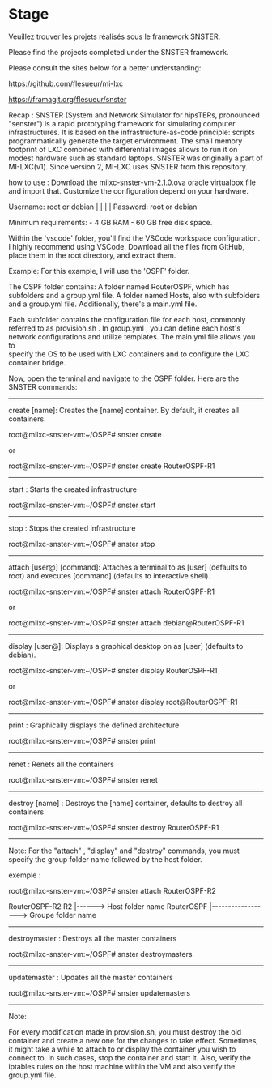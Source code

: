 # Stage
 Veuillez trouver les projets réalisés sous le framework SNSTER. 
 
 Please find the projects completed under the SNSTER framework.

 Please consult the sites below for a better understanding:
 
   https://github.com/flesueur/mi-lxc
  
   https://framagit.org/flesueur/snster

 Recap : 
  SNSTER (System and Network Simulator for hipsTERs, pronounced "senster") is a rapid prototyping framework for simulating computer infrastructures. It is based on the infrastructure-as-code principle: scripts programmatically         generate the target environment. The small memory footprint of LXC combined with differential images allows to run it on modest hardware such as standard laptops. SNSTER was originally a part of MI-LXC(v1). Since version 2, MI-LXC   uses SNSTER from this repository.

 how to use : 
   Download the milxc-snster-vm-2.1.0.ova oracle virtualbox file and import that.
   Customize the configuration depend on your hardware.
   
   Username: root or debian
              |         |
              |         |
   Password: root or debian
   
  Minimum requirements:
    - 4 GB RAM 
    - 60 GB free disk space.

  Within the 'vscode' folder, you'll find the VSCode workspace configuration. I highly recommend using VSCode. Download all the files from GitHub, place them in the root directory, and extract them.

  Example:
  For this example, I will use the 'OSPF' folder.

  The OSPF folder contains:
   A folder named RouterOSPF, which has subfolders and a group.yml file.
   A folder named Hosts, also with subfolders and a group.yml file.
   Additionally, there's a main.yml file.

 Each subfolder contains the configuration file for each host, commonly referred to as provision.sh . In group.yml , you can define each host's network configurations and utilize templates. The main.yml file allows you to    
 specify the OS to be used with LXC containers and to configure the LXC container bridge.

  Now, open the terminal and navigate to the OSPF folder. Here are the SNSTER commands:

  ------------------------------------------------------------------------------------------------------------------------------------------------
  
  create [name]: Creates the [name] container. By default, it creates all containers.

  root@milxc-snster-vm:~/OSPF# snster create

  or 

  root@milxc-snster-vm:~/OSPF# snster create RouterOSPF-R1
  
 ------------------------------------------------------------------------------------------------------------------------------------------------
 
  start :	Starts the created infrastructure
 
  root@milxc-snster-vm:~/OSPF# snster start
  
  ------------------------------------------------------------------------------------------------------------------------------------------------
  
  stop :	Stops the created infrastructure
 
  root@milxc-snster-vm:~/OSPF#  snster stop

  ------------------------------------------------------------------------------------------------------------------------------------------------
  
  attach [user@]<name> [command]: Attaches a terminal to <name> as [user] (defaults to root) and executes [command] (defaults to interactive shell).
 
  root@milxc-snster-vm:~/OSPF# snster attach  RouterOSPF-R1
 
  or 
 
  root@milxc-snster-vm:~/OSPF# snster attach debian@RouterOSPF-R1
 
 ------------------------------------------------------------------------------------------------------------------------------------------------
 
  display [user@]<name>: Displays a graphical desktop on <name> as [user] (defaults to debian).
 
  root@milxc-snster-vm:~/OSPF# snster display RouterOSPF-R1
 
  or
  
  root@milxc-snster-vm:~/OSPF# snster display root@RouterOSPF-R1
  
  ------------------------------------------------------------------------------------------------------------------------------------------------
  
  print :	Graphically displays the defined architecture
 
  root@milxc-snster-vm:~/OSPF# snster print 

 ------------------------------------------------------------------------------------------------------------------------------------------------
  
 renet :	Renets all the containers

 root@milxc-snster-vm:~/OSPF# snster renet

 ------------------------------------------------------------------------------------------------------------------------------------------------
 
 destroy [name] 	: Destroys the [name] container, defaults to destroy all containers

 root@milxc-snster-vm:~/OSPF# snster destroy RouterOSPF-R1

 ------------------------------------------------------------------------------------------------------------------------------------------------

 Note: For the "attach" ,  "display" and "destroy" commands, you must specify the group folder name followed by the host folder. 

  exemple : 

   root@milxc-snster-vm:~/OSPF# snster attach  RouterOSPF-R2
 
   RouterOSPF-R2
   R2 |------> Host folder name
   RouterOSPF |------------------> Groupe folder name
   

------------------------------------------------------------------------------------------------------------------------------------------------

 destroymaster : Destroys all the master containers

 root@milxc-snster-vm:~/OSPF# snster destroymasters 

 ------------------------------------------------------------------------------------------------------------------------------------------------
 
 updatemaster : Updates all the master containers

 root@milxc-snster-vm:~/OSPF# snster  updatemasters 
 
------------------------------------------------------------------------------------------------------------------------------------------------
 Note:

 For every modification made in provision.sh, you must destroy the old container and create a new one for the changes to take effect. Sometimes, it might take a while to attach to or display the container you wish to connect to. In such cases, stop the container and start it. Also, verify the iptables rules on the host machine within the VM and also verify the group.yml file.

 
  
